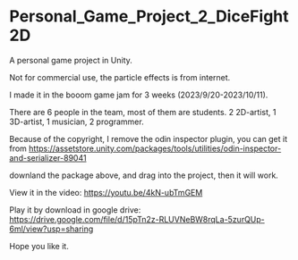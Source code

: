 # Personal_Game_Project_2_DiceFight2D

A personal game project in Unity.

Not for commercial use, the particle effects is from internet.

I made it in the booom game jam for 3 weeks (2023/9/20-2023/10/11).

There are 6 people in the team, most of them are students.
2 2D-artist, 1 3D-artist, 1 musician, 2 programmer.

Because of the copyright, I remove the odin inspector plugin, you can get it from https://assetstore.unity.com/packages/tools/utilities/odin-inspector-and-serializer-89041

downland the package above, and drag into the project, then it will work.

View it in the video: https://youtu.be/4kN-ubTmGEM

Play it by download in google drive: https://drive.google.com/file/d/15pTn2z-RLUVNeBW8rqLa-5zurQUp-6ml/view?usp=sharing

Hope you like it.
